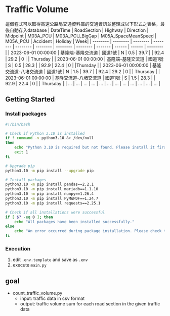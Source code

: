 # Traffic Volume

這個程式可以取得高速公路局交通資料庫的交通資訊並整理成以下形式之表格，最後自動存入database
| DateTime | RoadSection | Highway | Direction | Midpoint | M03A_PCU | M03A_PCU_BigGap | M05A_SpaceMeanSpeed | M05A_PCU | Accident | Holiday | Week|
| -------- | -------- | -------- | -------- | -------- | -------- | -------- | -------- | ------- | ------ | ------ | -------- |
| 2023-06-01 00:00:00 | 基隆端-基隆交流道 | 國道1號 | N | 0.5 | 39.7 |  | 92.4 | 29.2 | 0 |  | Thursday |
| 2023-06-01 00:00:00 | 基隆端-基隆交流道 | 國道1號 | S | 0.5 | 28.3 |  | 92.9 | 22.4 | 0 |  |Thursday |
| 2023-06-01 00:00:00 | 基隆交流道-八堵交流道 | 國道1號 | N | 1.5 | 39.7 |  | 92.4 | 29.2 | 0 |  | Thursday |
| 2023-06-01 00:00:00 | 基隆交流道-八堵交流道 | 國道1號 | S | 1.5 | 28.3 |  | 92.9 | 22.4 | 0 |  | Thursday |
| ... | ... | ... | ... | ... | ... | ... | ... | ... | ... | ... | ... |

## Getting Started

### Install packages

```bash
#!/bin/bash

# Check if Python 3.10 is installed
if ! command -v python3.10 &> /dev/null
then
    echo "Python 3.10 is required but not found. Please install it first."
    exit 1
fi

# Upgrade pip
python3.10 -m pip install --upgrade pip

# Install packages
python3.10 -m pip install pandas==2.2.1
python3.10 -m pip install mariadb==1.1.10
python3.10 -m pip install numpy==1.26.4
python3.10 -m pip install PyMuPDF==1.24.7
python3.10 -m pip install requests==2.25.1

# Check if all installations were successful
if [ $? -eq 0 ]; then
    echo "All packages have been installed successfully."
else
    echo "An error occurred during package installation. Please check the output above for details."
fi
```

### Execution

1. edit `.env.template` and save as `.env`
2. execute `main.py`

## goal

- count_traffic_volume.py
  - input: traffic data in csv format
  - output: traffic volume sum for each road section in the given traffic data
